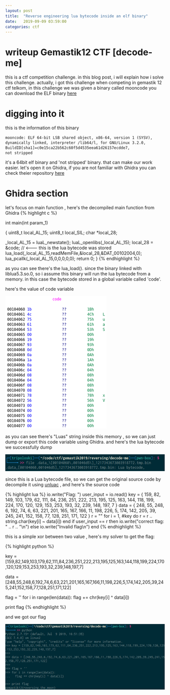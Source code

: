 ```yaml
---
layout: post
title:  "Reverse engineering lua bytecode inside an elf binary"
date:   2019-09-09 03:59:00
categories: ctf
---
```


# writeup Gemastik12 CTF [decode-me]

this is a ctf competition challenge. in this blog post, i will explain how i solve this challenge. actually, i got this challenge when competing in gemastik 12 ctf telkom, in this challenge we was given a binary called mooncode you can download the ELF binary [here](https://google.com)

# digging into it

this is the information of this binary

```
mooncode: ELF 64-bit LSB shared object, x86-64, version 1 (SYSV), 
dynamically linked, interpreter /lib64/l, for GNU/Linux 3.2.0, 
BuildID[sha1]=c0e15ca22b562c60f5d4535eea61d26157ecdde7, 
not stripped
```

it's a 64bit elf binary and 'not stripped' binary. that can make our work easier.
let's open it on Ghidra, if you are not familiar with Ghidra you can check theier repository [here](https://github.com/NationalSecurityAgency/ghidra)

# Ghidra section

let's focus on main function , here's the decompiled main function from Ghidra
{% highlight c %}


int main(int param_1)

{
  uint8_t local_AL_15;
  uint8_t local_SIL;
  char *local_28;

  _local_AL_15 = luaL_newstate();
  luaL_openlibs(_local_AL_15);
  local_28 = &code; // <--- this is the lua bytecode was stored 
  lua_load(_local_AL_15,readMemFile,&local_28,&DAT_00102004,0);
  lua_pcallk(_local_AL_15,0,0,0,0,0);
  return 0;
}
{% endhighlight %}

as you can see there's the lua_load(). since the binary linked with liblua5.3.so.0, so i assume this binary will run the lua bytecode from a memory. in this case the bytecode stored in a global variable called 'code'.

here's the value of code variable

<img src="/images/2019-10-03-170254_320x418_scrot.png" class="center" />

as you can see there's "Luas" string inside this memory , so we can just dump or export this code variable using Ghidra. and here's the lua bytecode we successfully dump 

<img src="/images/2019-10-03-171529_545x57_scrot.png" class='center'>

since this is a Lua bytecode file, so we can get the original source code by decompile it using [unluac](https://sourceforge.net/projects/unluac/) , and here's the source code 

{% highlight lua %}
io.write("Flag: ")
user_input = io.read()
key = {
  159,
  82,
  149,
  103,
  179,
  62,
  111,
  84,
  236,
  251,
  222,
  213,
  195,
  125,
  163,
  144,
  118,
  199,
  224,
  170,
  120,
  129,
  153,
  253,
  193,
  32,
  239,
  148,
  197,
  7
}
data = {
  248,
  55,
  248,
  6,
  192,
  74,
  6,
  63,
  221,
  201,
  165,
  167,
  166,
  11,
  198,
  226,
  5,
  174,
  142,
  205,
  39,
  245,
  241,
  152,
  158,
  77,
  128,
  251,
  171,
  122
}
r = ""
for i = 1, #key do
  r = r .. string.char(key[i] ~ data[i])
end
if user_input == r then
  io.write("correct flag: " .. r .. "\n")
else
  io.write("Invalid flag\n")
end
{% endhighlight %}

this is a simple xor between two value , here's my solver to get the flag:

{% highlight python %}

key = [159,82,149,103,179,62,111,84,236,251,222,213,195,125,163,144,118,199,224,170,120,129,153,253,193,32,239,148,197,7]

data = [248,55,248,6,192,74,6,63,221,201,165,167,166,11,198,226,5,174,142,205,39,245,241,152,158,77,128,251,171,122]

flag = ''
for i in range(len(data)):
  flag += chr(key[i] ^ data[i])

print flag
{% endhighlight %}


and we got our flag 

<img src="/images/2019-10-03-174334_664x273_scrot.png" class="center">